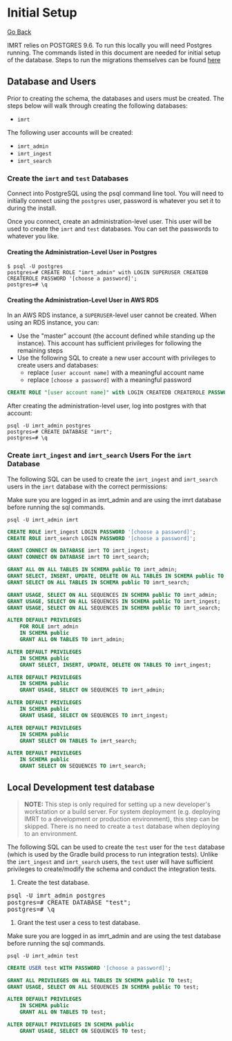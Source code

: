 # Initial Setup

[Go Back](../README.md)

IMRT relies on POSTGRES 9.6.  To run this locally you will need Postgres running.  The commands listed in this document are needed for initial setup of the database.  Steps to run the migrations themselves can be found [here](migrations.md)

## Database and Users
Prior to creating the schema, the databases and users must be created.  The steps below will walk through creating the following databases:

* `imrt`

The following user accounts will be created:

* `imrt_admin`
* `imrt_ingest`
* `imrt_search`

### Create the `imrt` and `test` Databases
Connect into PostgreSQL using the psql command line tool. You will need to initially connect using the `postgres` user, password is whatever you set it to during the install.

Once you connect, create an administration-level user.  This user will be used to create the `imrt` and `test` databases.  You can set the passwords to whatever you like.

#### Creating the Administration-Level User in Postgres

```
$ psql -U postgres
postgres=# CREATE ROLE "imrt_admin" with LOGIN SUPERUSER CREATEDB CREATEROLE PASSWORD '[choose a password]';
postgres=# \q
```

#### Creating the Administration-Level User in AWS RDS
In an AWS RDS instance, a `SUPERUSER`-level user cannot be created.  When using an RDS instance, you can:

* Use the "master" account (the account defined while standing up the instance).  This account has sufficient privileges for following the remaining steps
* Use the following SQL to create a new user account with privileges to create users and databases:
  * replace `[user account name]` with a meaningful account name
  * replace `[choose a password]` with a meaningful password

```sql
CREATE ROLE "[user account name]" with LOGIN CREATEDB CREATEROLE PASSWORD '[choose a password]'
```

After creating the administration-level user, log into postgres with that account:

```
psql -U imrt_admin postgres
postgres=# CREATE DATABASE "imrt";
postgres=# \q
```

### Create `imrt_ingest` and `imrt_search` Users For the `imrt` Database
The following SQL can be used to create the `imrt_ingest` and `imrt_search` users in the `imrt` database with the correct permissions:


Make sure you are logged in as imrt_admin and are using the imrt database before running the sql commands.
```
psql -U imrt_admin imrt
```

```sql
CREATE ROLE imrt_ingest LOGIN PASSWORD '[choose a password]';
CREATE ROLE imrt_search LOGIN PASSWORD '[choose a password]';

GRANT CONNECT ON DATABASE imrt TO imrt_ingest;
GRANT CONNECT ON DATABASE imrt TO imrt_search;

GRANT ALL ON ALL TABLES IN SCHEMA public TO imrt_admin;
GRANT SELECT, INSERT, UPDATE, DELETE ON ALL TABLES IN SCHEMA public TO imrt_ingest;
GRANT SELECT ON ALL TABLES IN SCHEMA public TO imrt_search;

GRANT USAGE, SELECT ON ALL SEQUENCES IN SCHEMA public TO imrt_admin;
GRANT USAGE, SELECT ON ALL SEQUENCES IN SCHEMA public TO imrt_ingest;
GRANT USAGE, SELECT ON ALL SEQUENCES IN SCHEMA public TO imrt_search;

ALTER DEFAULT PRIVILEGES
    FOR ROLE imrt_admin
    IN SCHEMA public
    GRANT ALL ON TABLES TO imrt_admin;

ALTER DEFAULT PRIVILEGES
    IN SCHEMA public
    GRANT SELECT, INSERT, UPDATE, DELETE ON TABLES TO imrt_ingest;

ALTER DEFAULT PRIVILEGES
    IN SCHEMA public
    GRANT USAGE, SELECT ON SEQUENCES TO imrt_admin;

ALTER DEFAULT PRIVILEGES
    IN SCHEMA public
    GRANT USAGE, SELECT ON SEQUENCES TO imrt_ingest;

ALTER DEFAULT PRIVILEGES
    IN SCHEMA public
    GRANT SELECT ON TABLES To imrt_search;

ALTER DEFAULT PRIVILEGES
    IN SCHEMA public
    GRANT SELECT ON SEQUENCES TO imrt_search;
```

## Local Development test database 
> **NOTE:** This step is only required for setting up a new developer's workstation or a build server.  For system deployment (e.g. deploying IMRT to a development or production environment), this step can be skipped.  There is no need to create a `test` database when deploying to an environment.

The following SQL can be used to create the `test` user for the `test` database (which is used by the Gradle build process
to run integration tests).  Unlike the `imrt_ingest` and `imrt_search` users, the `test` user will have sufficient privileges
to create/modify the schema and conduct the integration tests.

1. Create the test database.
<pre>
psql -U imrt_admin postgres
postgres=# CREATE DATABASE "test";
postgres=# \q
</pre>

1. Grant the test user a cess  to test database.

Make sure you are logged in as imrt_admin and are using the test database before running the sql commands.
```
psql -U imrt_admin test
```

```sql
CREATE USER test WITH PASSWORD '[choose a password]';

GRANT ALL PRIVILEGES ON ALL TABLES IN SCHEMA public TO test;
GRANT USAGE, SELECT ON ALL SEQUENCES IN SCHEMA public TO test;

ALTER DEFAULT PRIVILEGES
    IN SCHEMA public
    GRANT ALL ON TABLES TO test;

ALTER DEFAULT PRIVILEGES IN SCHEMA public
    GRANT USAGE, SELECT ON SEQUENCES TO test;
```
